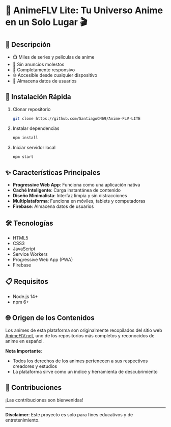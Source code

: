 # 🌟 AnimeFLV Lite: Tu Universo Anime en un Solo Lugar 🎬

## 🚀 Descripción

- 📺 Miles de series y películas de anime
- 🚫 Sin anuncios molestos
- 📱 Completamente responsivo
- 🌐 Accesible desde cualquier dispositivo
- 📱 Almacena datos de usuarios

## 🔧 Instalación Rápida

1. Clonar repositorio

   ```bash
   git clone https://github.com/SantiagoCN69/Anime-FLV-LITE
   ```

2. Instalar dependencias

   ```bash
   npm install
   ```

3. Iniciar servidor local
   ```bash
   npm start
   ```

## ✨ Características Principales

- **Progressive Web App**: Funciona como una aplicación nativa
- **Caché Inteligente**: Carga instantánea de contenido
- **Diseño Minimalista**: Interfaz limpia y sin distracciones
- **Multiplataforma**: Funciona en móviles, tablets y computadoras
- **Firebase**: Almacena datos de usuarios

## 🛠 Tecnologías

- HTML5
- CSS3
- JavaScript
- Service Workers
- Progressive Web App (PWA)
- Firebase

## 📋 Requisitos

- Node.js 14+
- npm 6+

## 🌐 Origen de los Contenidos

Los animes de esta plataforma son originalmente recopilados del sitio web [AnimeFlV.net](https://animeflv.net), uno de los repositorios más completos y reconocidos de anime en español.

**Nota Importante**:

- Todos los derechos de los animes pertenecen a sus respectivos creadores y estudios
- La plataforma sirve como un índice y herramienta de descubrimiento

## 🤝 Contribuciones

¡Las contribuciones son bienvenidas!

---

**Disclaimer**: Este proyecto es solo para fines educativos y de entretenimiento.
